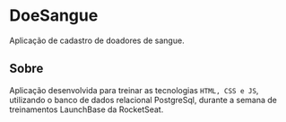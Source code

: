 # DoeSangue
Aplicação de cadastro de doadores de sangue.


## Sobre
Aplicação desenvolvida para treinar as tecnologias ``HTML, CSS e JS``, utilizando o banco de dados relacional PostgreSql, durante a semana de treinamentos LaunchBase da RocketSeat.

